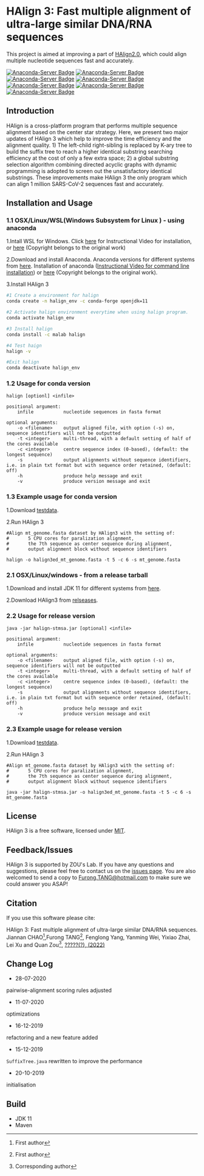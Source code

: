# HAlign 3: Fast multiple alignment of ultra-large similar DNA/RNA sequences

This project is aimed at improving a part of [HAlign2.0](https://github.com/malabz/HAlign-2), which could align multiple nucleotide sequences fast and accurately.

[![Anaconda-Server Badge](https://anaconda.org/malab/halign/badges/version.svg)](https://anaconda.org/malab/halign)
[![Anaconda-Server Badge](https://anaconda.org/malab/halign/badges/latest_release_date.svg)](https://anaconda.org/malab/halign)
[![Anaconda-Server Badge](https://anaconda.org/malab/halign/badges/latest_release_relative_date.svg)](https://anaconda.org/malab/halign)
[![Anaconda-Server Badge](https://anaconda.org/malab/halign/badges/platforms.svg)](https://anaconda.org/malab/halign)
[![Anaconda-Server Badge](https://anaconda.org/malab/halign/badges/license.svg)](https://anaconda.org/malab/halign)
[![Anaconda-Server Badge](https://anaconda.org/malab/halign/badges/downloads.svg)](https://anaconda.org/malab/halign)
[![Anaconda-Server Badge](https://anaconda.org/malab/halign/badges/installer/conda.svg)](https://anaconda.org/malab/halign)



## Introduction

HAlign is a cross-platform program that performs multiple sequence alignment based on the center star strategy. Here, we present two major updates of HAlign 3 which help to improve the time efficiency and the alignment quality. 1) The left-child right-sibling is replaced by K-ary tree to build the suffix tree to reach a higher identical substring searching efficiency at the cost of only a few extra space; 2) a global substring selection algorithm combining directed acyclic graphs with dynamic programming is adopted to screen out the unsatisfactory identical substrings. These improvements make HAlign 3 the only program which can align 1 million SARS-CoV-2 sequences fast and accurately.



## Installation and Usage

### 1.1 OSX/Linux/WSL(Windows Subsystem for Linux ) - using anaconda
1.Intall WSL for Windows. Click [here](https://ubuntu.com/tutorials/ubuntu-on-windows#1-overview) for Instructional Video for installation, or [here](http://lab.malab.cn/%7Etfr/1.mp4) (Copyright belongs to the original work)

2.Download and install Anaconda. Anaconda versions for different systems from [here](https://www.anaconda.com/products/individual-d). Installation of anaconda ([Instructional Video for command line installation](https://www.youtube.com/watch?v=AshsPB3KT-E)) or [here](http://lab.malab.cn/%7Etfr/Install_anaconda_in_Linux.mp4) (Copyright belongs to the original work).

3.Install HAlign 3

```bash
#1 Create a environment for halign 
conda create -n halign_env -c conda-forge openjdk=11

#2 Activate halign environment everytime when using halign program.
conda activate halign_env

#3 Install halign
conda install -c malab halign

#4 Test haign
halign -v

#Exit halign
conda deactivate halign_env

```



### 1.2 Usage for conda version

```
halign [optionl] <infile>
```

```
positional argument: 
    infile           nucleotide sequences in fasta format

optional arguments: 
    -o <filename>    output aligned file, with option (-s) on, sequence identifiers will not be outputted
    -t <integer>     multi-thread, with a default setting of half of the cores available
    -c <integer>     centre sequence index (0-based), (default: the longest sequence)
    -s               output alignments without sequence identifiers, i.e. in plain txt format but with sequence order retained, (default: off)
    -h               produce help message and exit
    -v               produce version message and exit
```



### 1.3 Example usage for conda version

1.Download [testdata]().

2.Run HAlign 3

```shell
#Align mt_genome.fasta dataset by HAlign3 with the setting of:
#		5 CPU cores for paralization alignment, 
#		the 7th sequence as center sequence during alignment, 
#		output alignment block without sequence identifiers

halign -o halign3ed_mt_genome.fasta -t 5 -c 6 -s mt_genome.fasta
```




### 2.1 OSX/Linux/windows - from a release tarball
1.Download and install  JDK 11 for different systems from [here](https://www.oracle.com/java/technologies/javase/jdk11-archive-downloads.html).  

2.Download HAlign3 from [relseases](https://github.com/malabz/HAlign-3/releases/download/v3.0.0-rc1/HAlign-3.0.0-rc1.jar).



### 2.2 Usage for release version

```
java -jar halign-stmsa.jar [optional] <infile>
```

```
positional argument: 
    infile           nucleotide sequences in fasta format

optional arguments: 
    -o <filename>    output aligned file, with option (-s) on, sequence identifiers will not be outputted
    -t <integer>     multi-thread, with a default setting of half of the cores available
    -c <integer>     centre sequence index (0-based), (default: the longest sequence)
    -s               output alignments without sequence identifiers, i.e. in plain txt format but with sequence order retained, (default: off)
    -h               produce help message and exit
    -v               produce version message and exit
```



### 2.3 Example usage for release version

1.Download [testdata]().

2.Run HAlign 3

```shell
#Align mt_genome.fasta dataset by HAlign3 with the setting of:
#		5 CPU cores for paralization alignment, 
#		the 7th sequence as center sequence during alignment, 
#		output alignment block without sequence identifiers

java -jar halign-stmsa.jar -o halign3ed_mt_genome.fasta -t 5 -c 6 -s mt_genome.fasta
```



## License

HAlign 3 is a free software, licensed under [MIT](https://github.com/malabz/HAlign-3/blob/main/LICENSE).



## Feedback/Issues

HAlign 3 is supported by ZOU's Lab. If you have any questions and suggestions, please feel free to contact us on the [issues page](https://github.com/malabz/HAlign-3/issues). You are also welcomed to send a copy to Furong.TANG@hotmail.com to make sure we could answer you ASAP! 



## Citation

If you use this software please cite:

HAlign 3: Fast multiple alignment of ultra-large similar DNA/RNA sequences. Jiannan CHAO[^#],Furong TANG[^#],  Fenglong Yang,  Yanming Wei, Yixiao Zhai, Lei Xu and Quan Zou[^*], [?????(?), (2022)]()

[^#]: First author
[^*]: Corresponding author



## Change Log

* 28-07-2020

pairwise-alignment scoring rules adjusted

* 11-07-2020

optimizations

* 16-12-2019

refactoring and a new feature added

* 15-12-2019

`SuffixTree.java` rewritten to improve the performance

* 20-10-2019

initialisation



## Build

- JDK 11
- Maven
